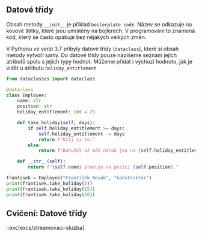 ## Datové třídy

Obsah metody `__init__` je příklad `boilerplate code`. Název se odkazuje na kovové štítky, které jsou umístěny na bojlerech. V programování to znamená kód, který se často opakuje bez nějakých velkých změn.

V Pythonu ve verzi 3.7 přibyly datové třídy (`dataclass`), které si obsah metody vytvoří samy. Do datové třídy pouze napíšeme seznam jejích atributů spolu s jejich typy hodnot. Můžeme přidat i výchozí hodnotu, jak je vidět u atributu `holiday_entitlement`

```py
from dataclasses import dataclass

@dataclass
class Employee:
    name: str
    position: str
    holiday_entitlement: int = 25

    def take_holiday(self, days):
        if self.holiday_entitlement >= days:
            self.holiday_entitlement -= days
            return f"Užij si to."
        else:
            return f"Bohužel už máš nárok jen na {self.holiday_entitlement} dní."

    def __str__(self):
        return f"{self.name} pracuje na pozici {self.position}."

frantisek = Employee("František Novák", "konstruktér")
print(frantisek.take_holiday(5))
print(frantisek.take_holiday(15))
print(frantisek.take_holiday(10))
```

## Cvičení: Datové třídy

::exc[excs/streamovaci-sluzba]

